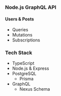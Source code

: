 ### Node.js GraphQL API

#### Users & Posts 

- Queries
- Mutations
- Subscriptions

### Tech Stack

- TypeScript
- Node.js & Express
- PostgreSQL
  - Prisma
- GraphQL
  - Nexus Schema

